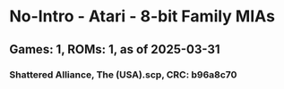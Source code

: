 # No-Intro - Atari - 8-bit Family MIAs
## Games: 1, ROMs: 1, as of 2025-03-31

### Shattered Alliance, The (USA).scp, CRC: b96a8c70
